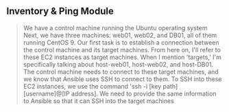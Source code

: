 ## Inventory & Ping Module
> We have a control machine running the Ubuntu operating system Next, we have three machines: web01, web02, and DB01, all of them running CentOS 9. Our first task is to establish a connection between the control machine and its target machines. From here on, I'll refer to these EC2 instances as target machines. When I mention 'targets,' I'm specifically talking about host-web01, host-web02, and host-DB01. The control machine needs to connect to these target machines, and we know that Ansible uses SSH to connect to them. To SSH into these EC2 instances, we use the command 'ssh -i [key path] [username]@[IP address]. We need to provide the same information to Ansible so that it can SSH into the target machines